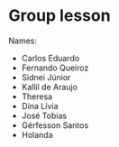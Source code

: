 Group lesson
===========

Names:
- Carlos Eduardo
- Fernando Queiroz
- Sidnei Júnior
- Kallil de Araujo
- Theresa
- Dina Lívia
- José Tobias
- Gérfesson Santos 
- Holanda
